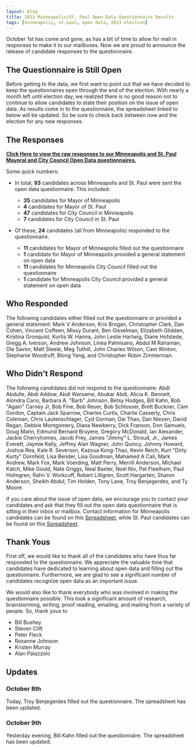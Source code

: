 ```yaml
---
layout: blog 
title: 2013 Minneapolis/St. Paul Open Data Questionnaire Results
tags: [minneapolis, st.paul, open data, 2013 election]
---
```


October 1st has come and gone, as has a bit of time to allow for mail in
responses to make it to our mailboxes. Now we are proud to announce the
release of candidate responses to the questionnaire.

## The Questionnaire is Still Open

Before getting to the data, we first want to point out that we have decided to
keep the questionnaires open through the end of the election. With nearly a
month left until election day, we realized there is no good reason not to
continue to allow candidates to state their position on the issue of open data.
As results come in to the questionnaire, the spreadsheet linked to below will
be updated. So be sure to check back between now and the election for any new
responses.
      
## The Responses

**[Click Here to view the raw responses to our Minneapolis and St. Paul Mayoral and City Council Open Data questionnaires.](https://docs.google.com/a/opentwincities.org/spreadsheet/ccc?key=0AnxjauG_7LHqdGtzTzd4MmRwdmctY19USHdrSzJCdVE#gid=0)**
      
Some quick numbers:

- In total, **93** candidates across Minneapolis and St. Paul were sent the
  open data questionnaire. This included:

  - **35** candidates for Mayor of Minneapolis
  - **4** candidates for Mayor of St. Paul
  - **47** candidates for City Council in Minneapolis
  - **7** candidates for City Council in St. Paul

- Of these, **24** candidates (all from Minneapolis) responded to the 
  questionnaire.

  - **11** candidates for Mayor of Minneapolis filled out the questionnaire
  - **1** candidate for Mayor of Minneapolis provided a general statement on 
    open data
  - **11** candidates for Minneapolis City Council filled out the questionnaire
  - **1** candidate for Minneapolis City Council provided a general statement
    on open data

## Who Responded

The following candidates either filled out the questionnaire or provided a
general statement: Mark V Anderson, Kris Brogan, Christopher Clark, Dan Cohen,
Vincent Coffeen, Missy Durant, Ben Gisselman, Elizabeth Glidden, Kristina
Gronquist, Kurtis W. Hanna, John Leslie Hartwig, Diane Hofstede, Gregg A.
Iverson, Andrew Johnson, Linea Palmisano, Abdul M Rahaman, Ole Savior, Matt
Steele, Meg Tuthill, John Charles Wilson, Cam Winton, Stephanie Woodruff, Blong
Yang, and Christopher Robin Zimmerman.

## Who Didn't Respond

The following candidates did not respond to the questionnaire: Abdi Abdulle,
Abdi Addow, Abdi Warsame, Abukar Abdi, Alicia K. Bennett, Alondra Cano, Barbara
A. "Barb" Johnson, Betsy Hodges, Bill Kahn, Bob "Again" Carney Jr, Bob Fine,
Bob Reuer, Bob Schlosser, Brett Buckner, Cam Gordon, Captain Jack Sparrow,
Charles Curtis, Charlie Casserly, Chris Coleman, Chris Lautenschlager, Cyd
Gorman, Dai Thao, Dan Niesen, David Regan, Debbie Montgomery, Diana Newberry,
Dick Franson, Don Samuels, Doug Mann, Edmund Bernard Bruyere, Gregory McDonald,
Ian Alexander, Jackie Cherryhomes, Jacob Frey, James "Jimmy" L. Stroud, Jr.,
James Everett, Jaymie Kelly, Jeffrey Alan Wagner, John Quincy, Johnny Howard,
Joshua Rea, Kale R. Severson, Kazoua Kong-Thao, Kevin Reich, Kurt "Dirty Kurty"
Dornfeld, Lisa Bender, Lisa Goodman, Mahamed A Cali, Mark Andrew, Mark Fox,
Mark Voerding, Matt Perry, Merrill Anderson, Michael Katch, Mike Gould, Nate
Griggs, Neal Baxter, Noel Nix, Pat Fleetham, Paul Holmgren, Rahn V. Workcuff,
Robert Lilligren, Scott Hargarten, Sharon Anderson, Sheikh Abdul, Tim Holden,
Tony Lane, Troy Benjegerdes, and Ty Moore.

If you care about the issue of open data, we encourage you to contact your 
candidates and ask that they fill out the open data questionnaire that is
sitting in their inbox or mailbox. Contact information for Minneapolis
candidates can be found on this 
[Spreadsheet](https://docs.google.com/a/e-democracy.org/spreadsheet/ccc?key=0ArhmVl0vhGLVdGZRaHk4anRDeElzS3M5MzNfRGR3dGc#gid=0),
while St. Paul candidates can be found on this 
[Spreadsheet](https://docs.google.com/a/e-democracy.org/spreadsheet/ccc?key=0AvVUbsCmsj1jdDNDRE1OTXgxX2wtQmdZYkxoaVdYMnc#gid=0).

## Thank Yous

First off, we would like to thank all of the candidates who have thus far
responded to the questionnaire. We appreciate the valuable time that candidates
have dedicated to learning about open data and filling out the questionnaire.
Furthermore, we are glad to see a significant number of candidates recognize
open data as an important issue.

We would also like to thank everybody who was involved in making the
questionnaire possible. This took a significant amount of research,
brainstorming, writing, proof reading, emailing, and mailing from a variety of
people. So, thank yous to

- Bill Bushey
- Steven Clift
- Peter Fleck
- Roxanne Johnson
- Kristen Murray
- Alan Palazzolo

## Updates

### October 8th

Today, Troy Benjegerdes filled out the questionnaire. The spreadsheet has been
updated.

### October 9th

Yesterday evening, Bill Kahn filled out the questionnaire. The spreadsheet has
been updated.

